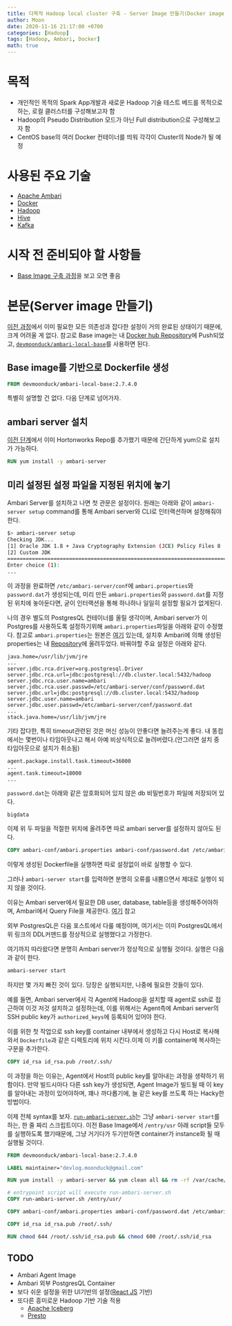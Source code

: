 ```yaml
---
title: 다목적 Hadoop local cluster 구축 - Server Image 만들기(Docker image for Ambari Server)
author: Moon
date: 2020-11-16 21:17:00 +0700
categories: [Hadoop]
tags: [Hadoop, Ambari, Docker]
math: true
---
```

# 목적
- 개인적인 목적의 Spark App개발과 새로운 Hadoop 기술 테스트 베드를 목적으로 하는, 로컬 클러스터를 구성해보고자 함
- Hadoop의 Pseudo Distribution 모드가 아닌 Full distribution으로 구성해보고자 함
- CentOS base의 여러 Docker 컨테이너를 띄워 각각이 Cluster의 Node가 될 예정


# 사용된 주요 기술
- [Apache Ambari](https://ambari.apache.org/)
- [Docker](https://www.docker.com/)
- [Hadoop](https://hadoop.apache.org/)
- [Hive](https://hive.apache.org/)
- [Kafka](https://kafka.apache.org/)  
  

# 시작 전 준비되야 할 사항들
- [Base Image 구축 과정](./2020-11-15-struggling-with-ambari.md)을 보고 오면 좋음


# 본문(Server image 만들기)

[이전 과정](./2020-11-15-struggling-with-ambari.md)에서 이미 필요한 모든 의존성과 잡다한 설정이 거의 완료된 상태이기 때문에, 크게 어려울 게 없다. 참고로 Base image는 내 [Docker hub Repository](https://hub.docker.com/u/devmoonduck)에 Push되었고, [`devmoonduck/ambari-local-base`](https://hub.docker.com/r/devmoonduck/ambari-local-base)를 사용하면 된다.

## Base image를 기반으로 Dockerfile 생성
```dockerfile
FROM devmoonduck/ambari-local-base:2.7.4.0
```
특별히 설명할 건 없다. 다음 단계로 넘어가자.  

## ambari server 설치
[이전 단계](./2020-11-15-struggling-with-ambari.md)에서 이미 Hortonworks Repo를 추가했기 때문에 간단하게 yum으로 설치가 가능하다.
```dockerfile
RUN yum install -y ambari-server
```

## 미리 설정된 설정 파일을 지정된 위치에 놓기
Ambari Server를 설치하고 나면 첫 관문은 설정이다.
원래는 아래와 같이 `ambari-server setup` command를 통해 Ambari server와 CLI로 인터랙션하며 설정해줘야한다.
```bash
$> ambari-server setup
Checking JDK...
[1] Oracle JDK 1.8 + Java Cryptography Extension (JCE) Policy Files 8
[2] Custom JDK
==============================================================================
Enter choice (1):
...
```
이 과정을 완료하면 `/etc/ambari-server/conf`에 `ambari.properties`와 `password.dat`가 생성되는데, 미리 만든 `ambari.properties`와 `password.dat`를 지정된 위치에 놓아둔다면, 굳이 인터랙션을 통해 하나하나 일일히 설정할 필요가 없게된다.

나의 경우 별도의 PostgresQL 컨테이너를 올릴 생각이며, Ambari server가 이 Postgres를 사용하도록 설정하기위해 `ambari.properties`파일을 아래와 같이 수정했다. 참고로 `ambari.properties`는 원본은 [여기](https://github.com/apache/ambari/blob/trunk/ambari-server/conf/unix/ambari.properties) 있는데, 설치후 Ambari에 의해 생성된 properties는 내 [Repository](https://github.com/dev-m00n/ambari-local-server/tree/master/ambari-conf)에 올려두었다. 
바꿔야할 주요 설정은 아래와 같다.
```properties
java.home=/usr/lib/jvm/jre
...
server.jdbc.rca.driver=org.postgresql.Driver
server.jdbc.rca.url=jdbc:postgresql://db.cluster.local:5432/hadoop
server.jdbc.rca.user.name=ambari
server.jdbc.rca.user.passwd=/etc/ambari-server/conf/password.dat
server.jdbc.url=jdbc:postgresql://db.cluster.local:5432/hadoop
server.jdbc.user.name=ambari
server.jdbc.user.passwd=/etc/ambari-server/conf/password.dat
...
stack.java.home=/usr/lib/jvm/jre
```
기타 잡다한, 특히 timeout관련된 것은 머신 성능이 안좋다면 늘려주는게 좋다. 내 똥컴에서는 몇번이나 타임아웃나고 해서 아예 비상식적으로 늘려버렸다.(안그러면 설치 중 타임아웃으로 설치가 취소됨)
```properties
agent.package.install.task.timeout=36000
...
agent.task.timeout=18000
...
```
`password.dat`는 아래와 같은 암호화되어 있지 않은 db 비밀번호가 파일에 저장되어 있다.
```
bigdata
```
이제 위 두 파일을 적절한 위치에 올려주면 따로 ambari server를 설정하지 않아도 된다.

```dockerfile
COPY ambari-conf/ambari.properties ambari-conf/password.dat /etc/ambari-server/conf/
```

이렇게 생성된 Dockerfile을 실행하면 따로 설정없이 바로 실행할 수 있다.

그러나 `ambari-server start`를 입력하면 분명히 오류를 내뿜으면서 제대로 실행이 되지 않을 것이다.

이유는 Ambari server에서 필요한 DB user, database, table등을 생성해주어야하며, Ambari에서 Query File을 제공한다. [여기](https://github.com/apache/ambari/blob/trunk/ambari-server/src/main/resources/Ambari-DDL-Postgres-CREATE.sql) 참고

외부 PostgresQL은 다음 포스트에서 다룰 예정이며, 여기서는 이미 PostgresQL에서 위 링크의 DDL커맨드를 정상적으로 실행했다고 가정한다.

여기까지 따라왔다면 분명히 Ambari server가 정상적으로 실행될 것이다. 실행은 다음과 같이 한다.
```bash
ambari-server start
```

하지만 몇 가지 빠진 것이 있다. 당장은 실행되지만, 나중에 필요한 것들이 있다.

예를 들면, Ambari server에서 각 Agent에 Hadoop을 설치할 때 agent로 ssh로 접근하여 이것 저것 설치하고 설정하는데, 이를 위해서는 Agent측에 Ambari server의 SSH public key가 `authorized_keys`에 등록되어 있어야 한다.

이를 위한 첫 작업으로 ssh key를 container 내부에서 생성하고 다시 Host로 복사해와서 `Dockerfile`과 같은 디렉토리에 위치 시킨다.이제 이 키를 container에 복사하는 구문을 추가한다.
```dockerfile
COPY id_rsa id_rsa.pub /root/.ssh/
```
이 과정을 하는 이유는, Agent에서 Host의 public key를 알아내는 과정을 생략하기 위함이다. 만약 빌드시마다 다른 ssh key가 생성되면, Agent Image가 빌드될 때 이 key를 알아내는 과정이 있어야하며, 꽤나 까다롭기에, 늘 같은 key를 쓰도록 하는 Hacky한 방법이다.

이제 전체 syntax를 보자. [`run-ambari-server.sh`](https://github.com/dev-m00n/ambari-local-server/blob/master/run-ambari-server.sh)는 그냥 `ambari-server start`를 하는, 한 줄 짜리 스크립트이다. 이전 Base Image에서 `/entry/usr` 아래 script들 모두를 실행하도록 했기때문에, 그냥 거기다가 두기만하면 container가 instance화 될 때 실행될 것이다.

```dockerfile
FROM devmoonduck/ambari-local-base:2.7.4.0

LABEL maintainer="devlog.moonduck@gmail.com"

RUN yum install -y ambari-server && yum clean all && rm -rf /var/cache/yum

# entrypoint script will execute run-ambari-server.sh
COPY run-ambari-server.sh /entry/usr/

COPY ambari-conf/ambari.properties ambari-conf/password.dat /etc/ambari-server/conf/

COPY id_rsa id_rsa.pub /root/.ssh/

RUN chmod 644 /root/.ssh/id_rsa.pub && chmod 600 /root/.ssh/id_rsa
```

## TODO
- Ambari Agent Image
- Ambari 외부 PostgresQL Container
- 보다 쉬운 설정을 위한 UI기반의 설정([React JS](https://reactjs.org/) 기반)
- 또다른 흥미로운 Hadoop 기반 기술 적용
	- [Apache Iceberg](https://iceberg.apache.org/)
	- [Presto](https://prestodb.io/)
